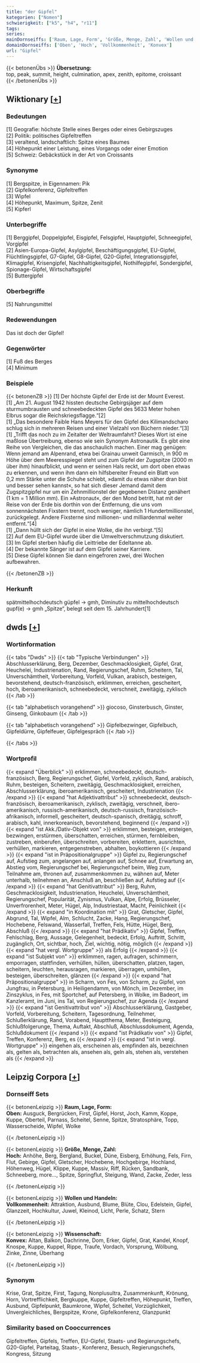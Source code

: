 ```yaml
---
title: "der Gipfel"
kategorien: ["Nomen"]
schwierigkeit: ["k5", "h4", "r11"]
tags:
series:
mainDornseiffs: ['Raum, Lage, Form', 'Größe, Menge, Zahl', 'Wollen und Handeln', 'Wissenschaft']
domainDornseiffs: ['Oben', 'Hoch', 'Vollkommenheit', 'Konvex']
url: "Gipfel"
---
```


{{< betonenÜbs >}}
**Übersetzung:**  
top, peak, summit, height, culmination, apex, zenith, epitome, croissant  
{{< /betonenÜbs >}}

## Wiktionary [[+](https://de.wiktionary.org/wiki/Gipfel)]

### Bedeutungen
[1] Geografie: höchste Stelle eines Berges oder eines Gebirgszuges  
[2] Politik: politisches Gipfeltreffen  
[3] veraltend, landschaftlich: Spitze eines Baumes  
[4] Höhepunkt einer Leistung, eines Vorgangs oder einer Emotion  
[5] Schweiz: Gebäckstück in der Art von Croissants  

### Synonyme
[1] Bergspitze, in Eigennamen: Pik  
[2] Gipfelkonferenz, Gipfeltreffen  
[3] Wipfel  
[4] Höhepunkt, Maximum, Spitze, Zenit  
[5] Kipferl  

### Unterbegriffe
[1] Berggipfel, Doppelgipfel, Eisgipfel, Felsgipfel, Hauptgipfel, Schneegipfel, Vorgipfel  
[2] Asien-Europa-Gipfel, Asylgipfel, Beschäftigungsgipfel, EU-Gipfel, Flüchtlingsgipfel, G7-Gipfel, G8-Gipfel, G20-Gipfel, Integrationsgipfel, Klimagipfel, Krisengipfel, Nachhaltigkeitsgipfel, Nothilfegipfel, Sondergipfel, Spionage-Gipfel, Wirtschaftsgipfel  
[5] Buttergipfel  

### Oberbegriffe
[5] Nahrungsmittel  

### Redewendungen
Das ist doch der Gipfel!  

### Gegenwörter
[1] Fuß des Berges  
[4] Minimum  

### Beispiele
{{< betonenZB >}}
[1] Der höchste Gipfel der Erde ist der Mount Everest.  
[1] „Am 21. August 1942 hissten deutsche Gebirgsjäger auf dem sturmumbrausten und schneebedeckten Gipfel des 5633 Meter hohen Elbrus sogar die Reichskriegsflagge.“[2]  
[1] „Das besondere Faible Hans Meyers für den Gipfel des Kilimandscharo schlug sich in mehreren Reisen und einer Vielzahl von Büchern nieder.“[3]  
[1] „Trifft das noch zu im Zeitalter der Weltraumfahrt? Dieses Wort ist eine maßlose Übertreibung, ebenso wie sein Synonym Astronautik. Es gibt eine Reihe von Vergleichen, die das anschaulich machen. Einer mag genügen: Wenn jemand am Alpenrand, etwa bei Grainau unweit Garmisch, in 900 m Höhe über dem Meeresspiegel steht und zum Gipfel der Zugspitze (2000 m über ihm) hinaufblickt, und wenn er seinen Hals reckt, um dort oben etwas zu erkennen, und wenn ihm dann ein hilfsbereiter Freund ein Blatt von 0,2 mm Stärke unter die Schuhe schiebt, »damit du etwas näher dran bist und besser sehen kannst«, so hat sich dieser Jemand damit dem Zugspitzgipfel nur um ein Zehnmillionstel der gegebenen Distanz genähert (1 km = 1 Million mm). Ein »Astronaut«, der den Mond betritt, hat mit der Reise von der Erde bis dorthin von der Entfernung, die uns vom sonnennächsten Fixstern trennt, noch weniger, nämlich 1 Hundertmillionstel, zurückgelegt. Andere Fixsterne sind millionen- und milliardenmal weiter entfernt.“[4]  
[1] „Dann hüllt sich der Gipfel in eine Wolke, die ihn verbirgt.“[5]  
[2] Auf dem EU-Gipfel wurde über die Umweltverschmutzung diskutiert.  
[3] Im Gipfel sterben häufig die Leittriebe der Edeltanne ab.  
[4] Der bekannte Sänger ist auf dem Gipfel seiner Karriere.  
[5] Diese Gipfel können Sie dann eingefroren zwei, drei Wochen aufbewahren.  

{{< /betonenZB >}}
### Herkunft
spätmittelhochdeutsch güpfel → gmh, Diminutiv zu mittelhochdeutsch gupf(e) → gmh „Spitze“, belegt seit dem 15. Jahrhundert[1]  



## dwds [[+](https://www.dwds.de/wb/Gipfel)]

### Wortinformation
{{< tabs "Dwds" >}}
{{< tab "Typische Verbindungen" >}}
Abschlusserklärung, Berg, Dezember, Geschmacklosigkeit, Gipfel, Grat, Heuchelei, Industrienation, Rand, Regierungschef, Ruhm, Scheitern, Tal, Unverschämtheit, Vorbereitung, Vorfeld, Vulkan, arabisch, besteigen, bevorstehend, deutsch-französisch, erklimmen, erreichen, gescheitert, hoch, iberoamerikanisch, schneebedeckt, verschneit, zweitägig, zyklisch
{{< /tab >}}

{{< tab "alphabetisch vorangehend" >}}
giocoso, Ginsterbusch, Ginster, Ginseng, Ginkobaum
{{< /tab >}}

{{< tab "alphabetisch vorangehend" >}}
Gipfelbezwinger, Gipfelbuch, Gipfeldürre, Gipfelfeuer, Gipfelgespräch
{{< /tab >}}

{{< /tabs >}}

### Wortprofil
{{< expand "Überblick" >}} erklimmen, schneebedeckt, deutsch-französisch, Berg, Regierungschef, Gipfel, Vorfeld, zyklisch, Rand, arabisch, Ruhm, besteigen, Scheitern, zweitägig, Geschmacklosigkeit, erreichen, Abschlusserklärung, iberoamerikanisch, gescheitert, Industrienation {{< /expand >}}
{{< expand "hat Adjektivattribut" >}} schneebedeckt, deutsch-französisch, iberoamerikanisch, zyklisch, zweitägig, verschneit, ibero-amerikanisch, russisch-amerikanisch, deutsch-russisch, französisch-afrikanisch, informell, gescheitert, deutsch-spanisch, dreitägig, schroff, arabisch, kahl, innerkoreanisch, bevorstehend, beginnend {{< /expand >}}
{{< expand "ist Akk./Dativ-Objekt von" >}} erklimmen, besteigen, ersteigen, bezwingen, erstürmen, überschatten, erreichen, stürmen, fernbleiben, zustreben, einberufen, überschreiten, vorbereiten, erklettern, ausrichten, verhüllen, markieren, entgegenstreben, abhalten, boykottieren {{< /expand >}}
{{< expand "ist in Präpositionalgruppe" >}} Gipfel zu, Regierungschef auf, Aufstieg zum, angelangen auf, anlangen auf, Schnee auf, Erwartung an, Abstieg vom, Regierungschef bei, Regierungschef beim, Weg zum, Teilnahme am, thronen auf, zusammenkommen zu, wähnen auf, Meter unterhalb, teilnehmen an, Anschluß an, beschließen auf, Aufstieg auf {{< /expand >}}
{{< expand "hat Genitivattribut" >}} Berg, Ruhm, Geschmacklosigkeit, Industrienation, Heuchelei, Unverschämtheit, Regierungschef, Popularität, Zynismus, Vulkan, Alpe, Erfolg, Brüsseler, Unverfrorenheit, Meter, Hügel, Alp, Industriestaat, Macht, Peinlichkeit {{< /expand >}}
{{< expand "in Koordination mit" >}} Grat, Gletscher, Gipfel, Abgrund, Tal, Wipfel, Alm, Schlucht, Zacke, Hang, Regierungschef, Hochebene, Felswand, Wasserfall, Treffen, Fels, Hütte, Hügel, Berg, Abschluß {{< /expand >}}
{{< expand "hat Prädikativ" >}} Gipfel, Treffen, Fehlschlag, Berg, Aussage, Gelegenheit, bedeckt, Erfolg, Auftritt, Schritt, zugänglich, Ort, sichtbar, hoch, Ziel, wichtig, nötig, möglich {{< /expand >}}
{{< expand "hat vergl. Wortgruppe" >}} als Erfolg {{< /expand >}}
{{< expand "ist Subjekt von" >}} erklimmen, ragen, aufragen, schimmern, emporragen, stattfinden, verhüllen, hüllen, überschatten, platzen, tagen, scheitern, leuchten, herausragen, markieren, überragen, umhüllen, besteigen, überschreiten, glänzen {{< /expand >}}
{{< expand "hat Präpositionalgruppe" >}} in Scharm, von Fes, von Scharm, zu Gipfel, von Jungfrau, in Petersburg, in Heiligendamm, von Mönch, im Dezember, im Zinszyklus, in Fes, mit Sportchef, auf Petersberg, in Wolke, im Badeort, im Kanzleramt, im Juni, ins Tal, von Regierungschef, zur Agenda {{< /expand >}}
{{< expand "ist Genitivattribut von" >}} Abschlusserklärung, Gastgeber, Vorfeld, Vorbereitung, Scheitern, Tagesordnung, Teilnehmer, Schlußerklärung, Rand, Vorabend, Hauptthema, Meter, Besteigung, Schlußfolgerunge, Thema, Auftakt, Abschluß, Abschlussdokument, Agenda, Schlußdokument {{< /expand >}}
{{< expand "ist Prädikativ von" >}} Gipfel, Treffen, Konferenz, Berg, es {{< /expand >}}
{{< expand "ist in vergl. Wortgruppe" >}} eingehen als, erscheinen als, empfinden als, bezeichnen als, gelten als, betrachten als, ansehen als, geln als, stehen als, verstehen als {{< /expand >}}

## Leipzig Corpora [[+](https://corpora.uni-leipzig.de/en/res?word=Gipfel&corpusId=deu_newscrawl-public_2018)]

### Dornseiff Sets
{{< betonenLeipzig >}}
**Raum, Lage, Form:**  
**Oben:** Ausguck, Bergrücken, First, Gipfel, Horst, Joch, Kamm, Koppe, Kuppe, Oberteil, Parnass, Scheitel, Senne, Spitze, Stratosphäre, Topp, Wasserscheide, Wipfel, Wolke  

{{< /betonenLeipzig >}}


{{< betonenLeipzig >}}
**Größe, Menge, Zahl:**  
**Hoch:** Anhöhe, Berg, Bergland, Buckel, Düne, Eisberg, Erhöhung, Fels, Firn, Flut, Gebirge, Gipfel, Gletscher, Hochebene, Hochgebirge, Hochland, Höhenweg, Hügel, Klippe, Kuppe, Massiv, Riff, Rücken, Sandbank, Schneeberg, more..., Spitze, Springflut, Steigung, Wand, Zacke, Zeder, less  

{{< /betonenLeipzig >}}


{{< betonenLeipzig >}}
**Wollen und Handeln:**  
**Vollkommenheit:** Attraktion, Ausbund, Blume, Blüte, Clou, Edelstein, Gipfel, Glanzzeit, Hochkultur, Juwel, Kleinod, Licht, Perle, Schatz, Stern  

{{< /betonenLeipzig >}}


{{< betonenLeipzig >}}
**Wissenschaft:**  
**Konvex:** Altan, Balkon, Dachrinne, Dom, Erker, Gipfel, Grat, Kandel, Knopf, Knospe, Kuppe, Kuppel, Rippe, Traufe, Vordach, Vorsprung, Wölbung, Zinke, Zinne, Überhang  

{{< /betonenLeipzig >}}

### Synonym
Krise, Grat, Spitze, First, Tagung, Nonplusultra, Zusammenkunft, Krönung, Horn, Vortrefflichkeit, Bergkuppe, Kuppe, Gipfeltreffen, Höhepunkt, Treffen, Ausbund, Gipfelpunkt, Baumkrone, Wipfel, Scheitel, Vorzüglichkeit, Unvergleichliches, Bergspitze, Krone, Gipfelkonferenz, Glanzpunkt


### Similarity based on Cooccurrences
Gipfeltreffen, Gipfels, Treffen, EU-Gipfel, Staats- und Regierungschefs, G20-Gipfel, Parteitag, Staats-, Konferenz, Besuch, Regierungschefs, Kongress, Sitzung

